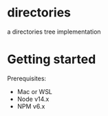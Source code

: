 # directories
a directories tree implementation


# Getting started
Prerequisites:  
 * Mac or WSL
 * Node v14.x
 * NPM v6.x
